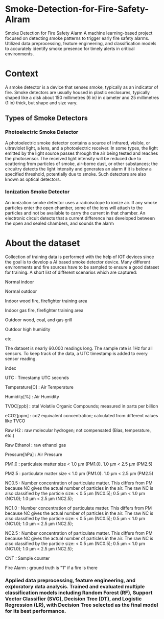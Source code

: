 # Smoke-Detection-for-Fire-Safety-Alram
Smoke Detection for Fire Safety Alarm A machine learning-based project focused on detecting smoke patterns to trigger early fire safety alarms. Utilized data preprocessing, feature engineering, and classification models to accurately identify smoke presence for timely alerts in critical environments.

# Context
A smoke detector is a device that senses smoke, typically as an indicator of fire. Smoke detectors are usually housed in plastic enclosures, typically shaped like a disk about 150 millimetres (6 in) in diameter and 25 millimetres (1 in) thick, but shape and size vary.

## Types of Smoke Detectors

### Photoelectric Smoke Detector

A photoelectric smoke detector contains a source of infrared, visible, or ultraviolet light, a lens, and a photoelectric receiver. In some types, the light emitted by the light source passes through the air being tested and reaches the photosensor. The received light intensity will be reduced due to scattering from particles of smoke, air-borne dust, or other substances; the circuitry detects the light intensity and generates an alarm if it is below a specified threshold, potentially due to smoke. Such detectors are also known as optical detectors.

### Ionization Smoke Detector

An ionization smoke detector uses a radioisotope to ionize air. If any smoke particles enter the open chamber, some of the ions will attach to the particles and not be available to carry the current in that chamber. An electronic circuit detects that a current difference has developed between the open and sealed chambers, and sounds the alarm

# About the dataset
Collection of training data is performed with the help of IOT devices since the goal is to develop a AI based smoke detector device.
Many different environments and fire sources have to be sampled to ensure a good dataset for training. A short list of different scenarios which are captured:


Normal indoor

Normal outdoor

Indoor wood fire, firefighter training area

Indoor gas fire, firefighter training area

Outdoor wood, coal, and gas grill

Outdoor high humidity

etc.

The dataset is nearly 60.000 readings long. The sample rate is 1Hz for all sensors. To keep track of the data, a UTC timestamp is added to every sensor reading.

index

UTC  :
Timestamp UTC seconds

Temperature[C] :
Air Temperature

Humidity[%] :
Air Humidity

TVOC[ppb] :
otal Volatile Organic Compounds; measured in parts per billion

eCO2[ppm] :
co2 equivalent concentration; calculated from different values like TVCO

Raw H2 :
raw molecular hydrogen; not compensated (Bias, temperature, etc.)

Raw Ethanol :
raw ethanol gas

Pressure[hPa] :
Air Pressure

PM1.0 :
particulate matter size < 1.0 µm (PM1.0). 1.0 µm < 2.5 µm (PM2.5)

PM2.5 :
particulate matter size < 1.0 µm (PM1.0). 1.0 µm < 2.5 µm (PM2.5)

NC0.5 :
Number concentration of particulate matter. This differs from PM because NC gives the actual number of particles in the air. The raw NC is also classified by the particle size: < 0.5 µm (NC0.5); 0.5 µm < 1.0 µm (NC1.0); 1.0 µm < 2.5 µm (NC2.5);

NC1.0 :
Number concentration of particulate matter. This differs from PM because NC gives the actual number of particles in the air. The raw NC is also classified by the particle size: < 0.5 µm (NC0.5); 0.5 µm < 1.0 µm (NC1.0); 1.0 µm < 2.5 µm (NC2.5);

NC2.5 :
Number concentration of particulate matter. This differs from PM because NC gives the actual number of particles in the air. The raw NC is also classified by the particle size: < 0.5 µm (NC0.5); 0.5 µm < 1.0 µm (NC1.0); 1.0 µm < 2.5 µm (NC2.5);


CNT :
Sample counter

Fire Alarm :
ground truth is "1" if a fire is there

### Applied data preprocessing, feature engineering, and exploratory data analysis. Trained and evaluated multiple classification models including Random Forest (RF), Support Vector Classifier (SVC), Decision Tree (DT), and Logistic Regression (LR), with Decision Tree selected as the final model for its best performance.


